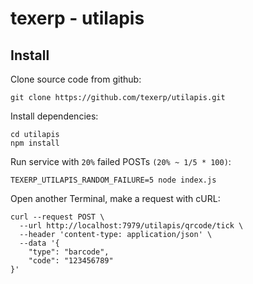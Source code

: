 # texerp - utilapis

## Install

Clone source code from github:

```shell
git clone https://github.com/texerp/utilapis.git
```

Install dependencies:

```shell
cd utilapis
npm install
```

Run service with `20%` failed POSTs `(20% ~ 1/5 * 100)`:

```shell
TEXERP_UTILAPIS_RANDOM_FAILURE=5 node index.js
```

Open another Terminal, make a request with cURL:

```shell
curl --request POST \
  --url http://localhost:7979/utilapis/qrcode/tick \
  --header 'content-type: application/json' \
  --data '{
	"type": "barcode",
	"code": "123456789"
}'
```
